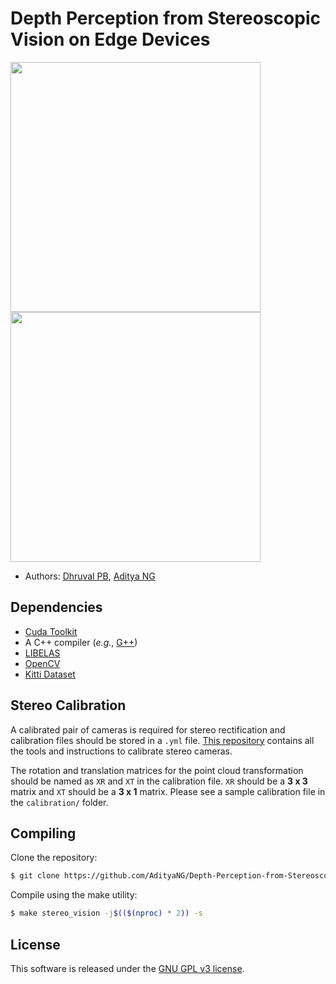# Depth Perception from Stereoscopic Vision on Edge Devices

<img src="imgs/single_loop.gif" height=400>
<img src="imgs/fsds.gif" height=400>


- Authors: [Dhruval PB](http://github.com/Dhruval360), [Aditya NG](http://github.com/AdityaNG)

## Dependencies

- [Cuda Toolkit](https://developer.nvidia.com/cuda-downloads)
- A C++ compiler (*e.g.*, [G++](http://gcc.gnu.org/))
- [LIBELAS](http://www.cvlibs.net/software/libelas/) 
- [OpenCV](https://github.com/opencv/opencv)
- [Kitti Dataset](https://meet.google.com/linkredirect?authuser=0&dest=http%3A%2F%2Fwww.cvlibs.net%2Fdatasets%2Fkitti%2F)

## Stereo Calibration

A calibrated pair of cameras is required for stereo rectification and calibration files should be stored in a `.yml` file. 
[This repository](https://github.com/sourishg/stereo-calibration) contains all the tools and instructions to calibrate stereo cameras.

The rotation and translation matrices for the point cloud transformation should be named as `XR` and `XT` in the calibration file. `XR` should be a **3 x 3** 
matrix and `XT` should be a **3 x 1** matrix. Please see a sample calibration file in the `calibration/` folder.

## Compiling

Clone the repository:

```bash
$ git clone https://github.com/AdityaNG/Depth-Perception-from-Stereoscopic-Vision-on-Edge-Devices.git
```

Compile using the make utility:

```bash
$ make stereo_vision -j$(($(nproc) * 2)) -s
```

## License

This software is released under the [GNU GPL v3 license](LICENSE).
